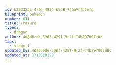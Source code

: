 ```yaml
---
id: b232323c-42fe-4836-b5d8-755a9ffb1efd
blueprint: pokemon
number: 611
title: Fraxure
types:
  - dragon
author: 4d8d6ede-5963-429f-9c2f-74b897007e0c
tags:
  - stage-1
updated_by: 4d8d6ede-5963-429f-9c2f-74b897007e0c
updated_at: 1716510173
---
```

